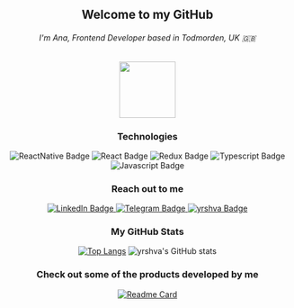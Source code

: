 <div id="header" align="center">
  <h2 align="center">Welcome to my GitHub</h2>
  <h6>I'm Ana, Frontend Developer based in Todmorden, UK 🇬🇧</h6>
  
  <img src="https://media.giphy.com/media/M9gbBd9nbDrOTu1Mqx/giphy.gif" width="100"/>
  <h3>Technologies</h3>
  <div id="badges">
    <img src="https://img.shields.io/badge/React_Native-20232A?style=for-the-badge&logo=react&logoColor=61DAFB" alt="ReactNative Badge"/>
    <img src="https://img.shields.io/badge/React-20232A?style=for-the-badge&logo=react&logoColor=61DAFB" alt="React Badge"/>
    <img src="https://img.shields.io/badge/Redux-20232A?style=for-the-badge&logo=redux&logoColor=61DAFB" alt="Redux Badge"/>
    <img src="https://img.shields.io/badge/TypeScript-20232A?style=for-the-badge&logo=typescript&logoColor=61DAFB" alt="Typescript Badge"/>
    <img src="https://img.shields.io/badge/JavaScript-20232A?style=for-the-badge&logo=javascript&logoColor=F7DF1E" alt="Javascript Badge"/>
  </div>
   <h3>Reach out to me</h3>
  <div id="badges">
  <a href="https://www.linkedin.com/in/anastasiia-yershova/">
    <img src="https://img.shields.io/badge/LinkedIn-blue?style=for-the-badge&logo=linkedin&logoColor=white" alt="LinkedIn Badge"/>
  </a>
  <a href="https://t.me/yrshva">
    <img src="https://img.shields.io/badge/Telegram-2CA5E0?style=for-the-badge&logo=telegram&logoColor=white" alt="Telegram Badge"/>
  </a>
  <a href="https://yrshva.github.io">
    <img src="https://custom-icon-badges.herokuapp.com/badge/yrshva-1075A6?style=for-the-badge&logo=yrshva1" alt="yrshva Badge"/>
  </a>
</div>
  
  <h3>My GitHub Stats</h3>

[![Top Langs](https://github-readme-stats.vercel.app/api/top-langs/?username=yrshva&layout=compact&theme=panda)](https://github.com/yrshva/github-readme-stats)
![yrshva's GitHub stats](https://github-readme-stats.vercel.app/api?username=yrshva&count_private=true&show_icons=true&theme=panda)

<h3>Check out some of the products developed by me</h3>
   <div id="products">
  

[![Readme Card](https://github-readme-stats.vercel.app/api/pin/?username=yrshva&repo=tournament&theme=panda)](https://github.com/yrshva/tournament)

   </div>

</div>
